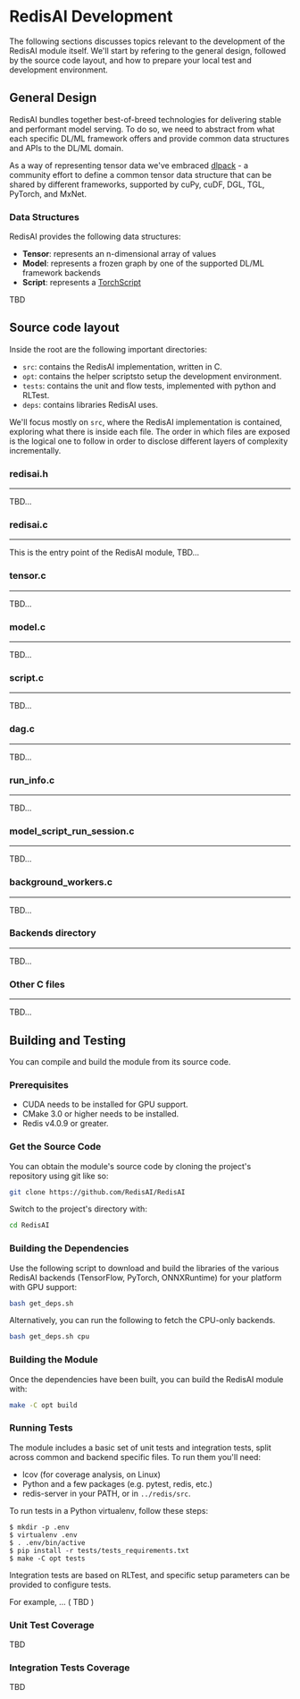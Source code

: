 # RedisAI Development

The following sections discusses topics relevant to the development of the RedisAI module itself. We'll start by refering to the general design, followed by the source code layout, and how to prepare your local test and development environment.

## General Design

RedisAI bundles together best-of-breed technologies for delivering stable and performant model serving. To do so, we need to abstract from what each specific DL/ML framework offers and provide common data structures and APIs to the DL/ML domain. 


As a way of representing tensor data we've embraced [dlpack](https://github.com/dmlc/dlpack) - a community effort to define a common tensor data structure that can be shared by different frameworks, supported by cuPy, cuDF, DGL, TGL, PyTorch, and MxNet.

### Data Structures
RedisAI provides the following data structures:

* **Tensor**: represents an n-dimensional array of values
* **Model**: represents a frozen graph by one of the supported DL/ML framework backends
* **Script**: represents a [TorchScript](https://pytorch.org/docs/stable/jit.html)

TBD

## Source code layout

Inside the root are the following important directories:

* `src`: contains the RedisAI implementation, written in C.
* `opt`: contains the helper scriptsto setup the development environment.
* `tests`: contains the unit and flow tests, implemented with python and RLTest.
* `deps`: contains libraries RedisAI uses.

We'll focus mostly on `src`, where the RedisAI implementation is contained,
exploring what there is inside each file. The order in which files are
exposed is the logical one to follow in order to disclose different layers
of complexity incrementally.

### redisai.h
---
TBD...

### redisai.c 
---

This is the entry point of the RedisAI module, TBD...

### tensor.c
---
TBD...

### model.c
---
TBD...

### script.c
---
TBD...

### dag.c
---
TBD...


### run_info.c
---
TBD...

### model_script_run_session.c
---
TBD...

### background_workers.c
---
TBD...

### Backends directory
---
TBD...

### Other C files
---

TBD...


## Building and Testing
You can compile and build the module from its source code.

### Prerequisites
* CUDA needs to be installed for GPU support.
* CMake 3.0 or higher needs to be installed.
* Redis v4.0.9 or greater.

### Get the Source Code
You can obtain the module's source code by cloning the project's repository using git like so:

```sh
git clone https://github.com/RedisAI/RedisAI
```

Switch to the project's directory with:

```sh
cd RedisAI
```

### Building the Dependencies
Use the following script to download and build the libraries of the various RedisAI backends (TensorFlow, PyTorch, ONNXRuntime) for your platform with GPU support:

```sh
bash get_deps.sh
```

Alternatively, you can run the following to fetch the CPU-only backends.

```sh
bash get_deps.sh cpu
```

### Building the Module
Once the dependencies have been built, you can build the RedisAI module with:

```sh
make -C opt build
```

### Running Tests

The module includes a basic set of unit tests and integration tests, split across common and backend specific files. To run
them you'll need:

* lcov (for coverage analysis, on Linux)
* Python and a few packages (e.g. pytest, redis, etc.)
* redis-server in your PATH, or in `../redis/src`.

To run tests in a Python virtualenv, follow these steps:

    $ mkdir -p .env
    $ virtualenv .env
    $ . .env/bin/active
    $ pip install -r tests/tests_requirements.txt
    $ make -C opt tests

Integration tests are based on RLTest, and specific setup parameters can be provided
to configure tests.

For example, ... ( TBD )

### Unit Test Coverage

TBD

### Integration Tests Coverage

TBD 

